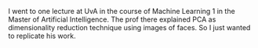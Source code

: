 I went to one lecture at UvA in the course of Machine Learning 1 in the Master of Artificial Intelligence. The prof there explained PCA as dimensionality reduction technique using images of faces. So I just wanted to replicate his work.
